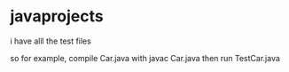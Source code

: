 # javaprojects



i have alll the test files

so for example, compile Car.java with javac Car.java
then run TestCar.java
